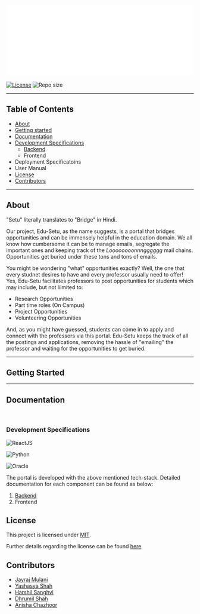 <!-- ![Logo](./assets/Edu_Setu_Logo.gif) -->

<p align="center">
  <img src="./assets/Edu_Setu_Logo.gif" alt="Logo"/>
</p>

[![License](https://img.shields.io/github/license/jayrajmulani/group1-se-homeworks)](https://github.com/jayrajmulani/group2-se-homeworks/blob/main/LICENSE)
![Repo size](https://img.shields.io/github/repo-size/jayrajmulani/edu-setu)

<!-- [![Python 3.8](https://img.shields.io/badge/python-3.8-blue.svg)](https://www.python.org/downloads/release/python-3100/) -->

<!-- [![Contributors](https://img.shields.io/github/contributors/jayrajmulani/edu-setu)](https://github.com/jayrajmulani/edu-setu/graphs/contributors) -->

---

## Table of Contents

- [About](#about)
- [Getting started](#getting-started)
- [Documentation](#documentation)
- [Development Specifications](#development-specifications)
  - [Backend](./code/backend/README.md)
  - Frontend
- Deployment Specificatoins
- User Manual
- [License](#license)
- [Contributors](#contributors)

---

## About

"Setu" literally translates to "Bridge" in Hindi.

Our project, Edu-Setu, as the name suggests, is a portal that bridges opportunities and can be immensely helpful in the education domain. We all know how cumbersome it can be to manage emails, segregate the important ones and keeping track of the _Loooooooonnngggggg_ mail chains. Opportunities get buried under these tons and tons of emails.

You might be wondering "what" opportunities exactly? Well, the one that every studnet desires to have and every professor usually need to offer! Yes, Edu-Setu facilitates professors to post opportunities for students which may include, but not liimited to:

- Research Opportunities
- Part time roles (On Campus)
- Project Opportunities
- Volunteering Opportunities

And, as you might have guessed, students can come in to apply and connect with the professors via this portal. Edu-Setu keeps the track of all the postings and applications, removing the hassle of "emailing" the professor and waiting for the opportunities to get buried.

---

## Getting Started

---

## Documentation

<br/>

### Development Specifications

![ReactJS](https://img.shields.io/badge/React-20232A?style=for-the-badge&logo=react&logoColor=61DAFB)

![Python](https://img.shields.io/badge/Python-FFD43B?style=for-the-badge&logo=python&logoColor=blue)

![Oracle](https://img.shields.io/badge/Oracle-F80000?style=for-the-badge&logo=Oracle&logoColor=white)

The portal is developed with the above mentioned tech-stack. Detailed documentation for each component can be found as below:

1. [Backend](./code/backend/README.md)
2. Frontend

## License

This project is licensed under [MIT](https://mit-license.org/).

Further details regarding the license can be found [here](https://github.com/jayrajmulani/group1-se-homeworks/blob/main/LICENSE).

## Contributors

- [Jayraj Mulani](https://github.com/jayrajmulani)
- [Yashasya Shah](https://github.com/Yashasya)
- [Harshil Sanghvi](https://github.com/Harshil47)
- [Dhrumil Shah](https://github.com/Dhrumil0310)
- [Anisha Chazhoor](https://github.com/anishasc99)

